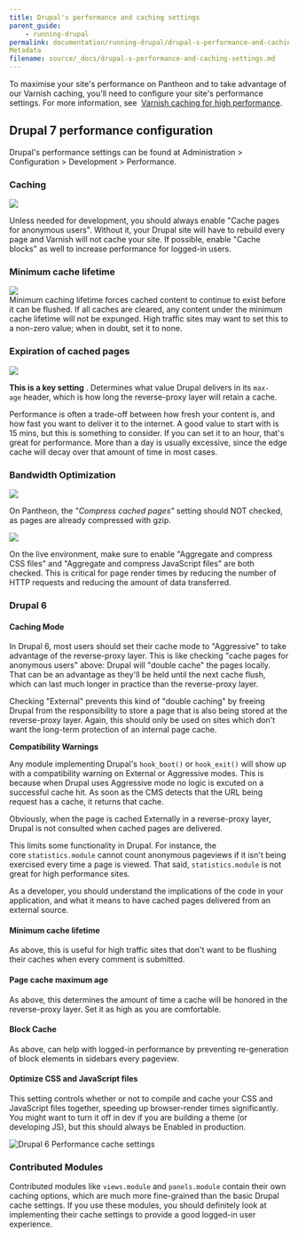 ```yaml
---
title: Drupal's performance and caching settings
parent_guide:
    - running-drupal
permalink: documentation/running-drupal/drupal-s-performance-and-caching-settings/
Metadata
filename: source/_docs/drupal-s-performance-and-caching-settings.md
---
```


To maximise your site's performance on Pantheon and to take advantage of our Varnish caching, you'll need to configure your site's performance settings.​ For more information, see  [Varnish caching for high performance](/documentation/advanced-topics/varnish-caching-for-high-performance/).

## Drupal 7 performance configuration

Drupal's performance settings can be found at Administration > Configuration > Development > Performance.

### Caching

![](https://pantheon-systems.desk.com/customer/portal/attachments/180072)  
Unless needed for development, you should always enable "Cache pages for anonymous users". Without it, your Drupal site will have to rebuild every page and Varnish will not cache your site. If possible, enable "Cache blocks" as well to increase performance for logged-in users.

### Minimum cache lifetime

![](https://pantheon-systems.desk.com/customer/portal/attachments/180073)  
Minimum caching lifetime forces cached content to continue to exist before it can be flushed. If all caches are cleared, any content under the minimum cache lifetime will not be expunged. High traffic sites may want to set this to a non-zero value; when in doubt, set it to none.

### Expiration of cached pages
 ![](https://pantheon-systems.desk.com/customer/portal/attachments/180074)

**This is a key setting** . Determines what value Drupal delivers in its `max-age` header, which is how long the reverse-proxy layer will retain a cache.

Performance is often a trade-off between how fresh your content is, and how fast you want to deliver it to the internet. A good value to start with is 15 mins, but this is something to consider. If you can set it to an hour, that's great for performance. More than a day is usually excessive, since the edge cache will decay over that amount of time in most cases.

### Bandwidth Optimization
 ![](https://pantheon-systems.desk.com/customer/portal/attachments/180075)

On Pantheon, the _"Compress cached pages"_ setting should NOT checked, as pages are already compressed with gzip.  
  
  
 ![](https://pantheon-systems.desk.com/customer/portal/attachments/180077)

On the live environment, make sure to enable "Aggregate and compress CSS files" and "Aggregate and compress JavaScript files" are both checked. This is critical for page render times by reducing the number of HTTP requests and reducing the amount of data transferred.

### Drupal 6

#### Caching Mode

In Drupal 6, most users should set their cache mode to "Aggressive" to take advantage of the reverse-proxy layer. This is like checking "cache pages for anonymous users" above: Drupal will "double cache" the pages locally. That can be an advantage as they'll be held until the next cache flush, which can last much longer in practice than the reverse-proxy layer.

Checking "External" prevents this kind of "double caching" by freeing Drupal from the responsibility to store a page that is also being stored at the reverse-proxy layer. Again, this should only be used on sites which don't want the long-term protection of an internal page cache.

**Compatibility Warnings**  
Any module implementing Drupal's `hook_boot()` or `hook_exit()` will show up with a compatibility warning on External or Aggressive modes. This is because when Drupal uses Aggressive mode no logic is excuted on a successful cache hit. As soon as the CMS detects that the URL being request has a cache, it returns that cache.

Obviously, when the page is cached Externally in a reverse-proxy layer, Drupal is not consulted when cached pages are delivered.

This limits some functionality in Drupal. For instance, the core `statistics.module` cannot count anonymous pageviews if it isn't being exercised every time a page is viewed. That said, `statistics.module` is not great for high performance sites.

As a developer, you should understand the implications of the code in your application, and what it means to have cached pages delivered from an external source.

#### Minimum cache lifetime

As above, this is useful for high traffic sites that don't want to be flushing their caches when every comment is submitted.

#### Page cache maximum age

As above, this determines the amount of time a cache will be honored in the reverse-proxy layer. Set it as high as you are comfortable.

#### Block Cache

As above, can help with logged-in performance by preventing re-generation of block elements in sidebars every pageview.

#### Optimize CSS and JavaScript files

This setting controls whether or not to compile and cache your CSS and JavaScript files together, speeding up browser-render times significantly. You might want to turn it off in dev if you are building a theme (or developing JS), but this should always be Enabled in production.

![Drupal 6 Performance cache settings](https://pantheon-systems.desk.com/customer/portal/attachments/31793)

### Contributed Modules

Contributed modules like `views.module` and `panels.module` contain their own caching options, which are much more fine-grained than the basic Drupal cache settings. If you use these modules, you should definitely look at implementing their cache settings to provide a good logged-in user experience.


